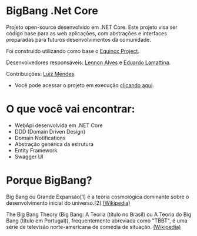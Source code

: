 # BigBang .Net Core

Projeto open-source desenvolvido em .NET Core.
Este projeto visa ser código base para as web aplicações, com abstrações e interfaces preparadas para futuros desenvolvimentos da comunidade.

Foi construído utilizando como base o [Equinox Project](https://github.com/EduardoPires/EquinoxProject).

Desenvolvedores responsáveis: [Lennon Alves](https://github.com/lennonalvesdias) e [Eduardo Lamattina](https://github.com/lamattina).

Contribuições: [Luiz Mendes](https://github.com/jubamendes).

  - Você pode acessar o projeto em execução [clicando aqui](https://bigbang.lennonalves.com.br).

# O que você vai encontrar:

  - WebApi desenvolvida em .NET Core
  - DDD (Domain Driven Design)
  - Domain Notifications
  - Abstração genérica da estrutura
  - Entity Framework
  - Swagger UI

# Porque BigBang?

Big Bang ou Grande Expansão[1] é a teoria cosmológica dominante sobre o desenvolvimento inicial do universo.[2] [(Wikipedia)](https://pt.wikipedia.org/wiki/Big_Bang)

The Big Bang Theory (Big Bang: A Teoria (título no Brasil) ou A Teoria do Big Bang (título em Portugal)), frequentemente abreviada como "TBBT", é uma série de televisão norte-americana de comédia de situação. [(Wikipedia)](https://pt.wikipedia.org/wiki/The_Big_Bang_Theory)
